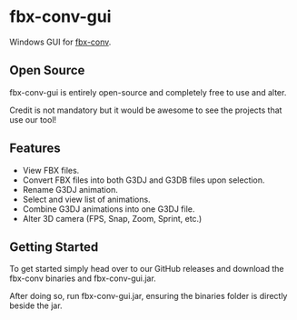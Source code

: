 # fbx-conv-gui
 Windows GUI for [fbx-conv](https://github.com/libgdx/fbx-conv "fbx-conv Github").
 
 ## Open Source
 fbx-conv-gui is entirely open-source and completely free to use and alter.
 
 Credit is not mandatory but it would be awesome to see the projects that use our tool!

## Features
* View FBX files.
* Convert FBX files into both G3DJ and G3DB files upon selection.
* Rename G3DJ animation.
* Select and view list of animations.
* Combine G3DJ animations into one G3DJ file.
* Alter 3D camera (FPS, Snap, Zoom, Sprint, etc.)

## Getting Started
To get started simply head over to our GitHub releases and download the fbx-conv binaries and fbx-conv-gui.jar.

After doing so, run fbx-conv-gui.jar, ensuring the binaries folder is directly beside the jar.
